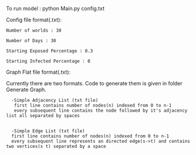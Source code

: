 
To run model : python Main.py config.txt <graph flat file>



Config file format(.txt):

    Number of worlds : 30
  
    Number of Days : 30
  
    Starting Exposed Percentage : 0.3
  
    Starting Infected Percentage : 0



Graph Flat file format(.txt):

 Currently there are two formats. Code to generate them is given in folder Generate Graph.
 
      -Simple Adjacency List (txt file)
       first line contains number of nodes(n) indexed from 0 to n-1
       every subsequent line contains the node followed by it's adjacency list all separated by spaces
      
      
      -Simple Edge List (txt file)
      first line contains number of nodes(n) indexed from 0 to n-1
      every subsequent line represents an directed edge(s->t) and contains two vertices(s t) separated by a space
